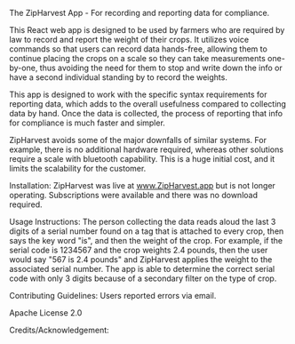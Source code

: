The ZipHarvest App - For recording and reporting data for compliance.

This React web app is designed to be used by farmers who are required by law to record and report the weight of their crops. It utilizes voice commands so that users can record data hands-free, allowing them to continue placing the crops on a scale so they can take measurements one-by-one, thus avoiding the need for them to stop and write down the info or have a second individual standing by to record the weights. 

This app is designed to work with the specific syntax requirements for reporting data, which adds to the overall usefulness compared to collecting data by hand. Once the data is collected, the process of reporting that info for compliance is much faster and simpler.

ZipHarvest avoids some of the major downfalls of similar systems. For example, there is no additional hardware required, whereas other solutions require a scale with bluetooth capability. This is a huge initial cost, and it limits the scalability for the customer.

Installation: ZipHarvest was live at www.ZipHarvest.app but is not longer operating. Subscriptions were available and there was no download required.

Usage Instructions: The person collecting the data reads aloud the last 3 digits of a serial number found on a tag that is attached to every crop, then says the key word "is", and then the weight of the crop. For example, if the serial code is 1234567 and the crop weights 2.4 pounds, then the user would say "567 is 2.4 pounds" and ZipHarvest applies the weight to the associated serial number. The app is able to determine the correct serial code with only 3 digits because of a secondary filter on the type of crop.

Contributing Guidelines: Users reported errors via email.

Apache License 2.0

Credits/Acknowledgement: 
